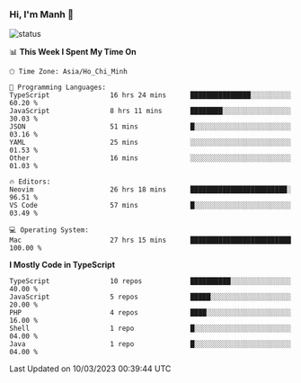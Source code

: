 ### Hi, I'm Manh 👋

![status](https://badge.stateful.com/manhhn01/status.svg)

<!--START_SECTION:waka-->
📊 **This Week I Spent My Time On** 

```text
🕑︎ Time Zone: Asia/Ho_Chi_Minh

💬 Programming Languages: 
TypeScript               16 hrs 24 mins      ███████████████░░░░░░░░░░   60.20 % 
JavaScript               8 hrs 11 mins       ████████░░░░░░░░░░░░░░░░░   30.03 % 
JSON                     51 mins             █░░░░░░░░░░░░░░░░░░░░░░░░   03.16 % 
YAML                     25 mins             ░░░░░░░░░░░░░░░░░░░░░░░░░   01.53 % 
Other                    16 mins             ░░░░░░░░░░░░░░░░░░░░░░░░░   01.03 % 

🔥 Editors: 
Neovim                   26 hrs 18 mins      ████████████████████████░   96.51 % 
VS Code                  57 mins             █░░░░░░░░░░░░░░░░░░░░░░░░   03.49 % 

💻 Operating System: 
Mac                      27 hrs 15 mins      █████████████████████████   100.00 % 
```

**I Mostly Code in TypeScript** 

```text
TypeScript               10 repos            ██████████░░░░░░░░░░░░░░░   40.00 % 
JavaScript               5 repos             █████░░░░░░░░░░░░░░░░░░░░   20.00 % 
PHP                      4 repos             ████░░░░░░░░░░░░░░░░░░░░░   16.00 % 
Shell                    1 repo              █░░░░░░░░░░░░░░░░░░░░░░░░   04.00 % 
Java                     1 repo              █░░░░░░░░░░░░░░░░░░░░░░░░   04.00 % 
```




 Last Updated on 10/03/2023 00:39:44 UTC
<!--END_SECTION:waka-->
